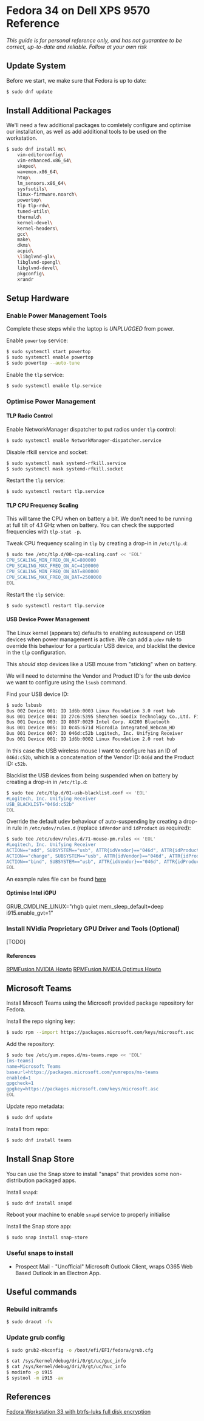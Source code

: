 # Fedora 34 on Dell XPS 9570 Reference

*This guide is for personal reference only, and has not guarantee to be correct, up-to-date and reliable. Follow at your own risk*

## Update System

Before we start, we make sure that Fedora is up to date:

```bash
$ sudo dnf update
```

## Install Additional Packages

We'll need a few additional packages to comletely configure and optimise our installation, as well as add additional tools to be used on the workstation.

```bash
$ sudo dnf install mc\
	vim-editorconfig\
	vim-enhanced.x86_64\
	skopeo\
	wavemon.x86_64\
	htop\
	lm_sensors.x86_64\
	sysfsutils\
	linux-firmware.noarch\
	powertop\
	tlp tlp-rdw\
	tuned-utils\
	thermald\
	kernel-devel\
	kernel-headers\
	gcc\
	make\
	dkms\
	acpid\
	\libglvnd-glx\
	libglvnd-opengl\
	libglvnd-devel\
	pkgconfig\
	xrandr

```

## Setup Hardware

### Enable Power Management Tools

Complete these steps while the laptop is *UNPLUGGED* from power.

Enable `powertop` service:

```bash
$ sudo systemctl start powertop
$ sudo systemctl enable powertop
$ sudo powertop --auto-tune
```

Enable the `tlp` service:

```bash
$ sudo systemctl enable tlp.service
```

### Optimise Power Management 

#### TLP Radio Control

Enable NetworkManager dispatcher to put radios under `tlp` control:

```bash
$ sudo systemctl enable NetworkManager-dispatcher.service
```

Disable rfkill service and socket:

```bash
$ sudo systemctl mask systemd-rfkill.service
$ sudo systemctl mask systemd-rfkill.socket 
```

Restart the `tlp` service:

```bash
$ sudo systemctl restart tlp.service
```

#### TLP CPU Frequency Scaling

This will tame the CPU when on battery a bit. We don't need to be running at
full tilt of 4.1 GHz when on battery.  You can check the supported frequencies
with `tlp-stat -p`.

Tweak CPU frequency scaling in `tlp` by creating a drop-in in `/etc/tlp.d`:

```bash
$ sudo tee /etc/tlp.d/00-cpu-scaling.conf << 'EOL'
CPU_SCALING_MIN_FREQ_ON_AC=800000
CPU_SCALING_MAX_FREQ_ON_AC=4100000
CPU_SCALING_MIN_FREQ_ON_BAT=800000
CPU_SCALING_MAX_FREQ_ON_BAT=2500000
EOL
```

Restart the `tlp` service:

```bash
$ sudo systemctl restart tlp.service
```

#### USB Device Power Management

The Linux kernel (appears to) defaults to enabling autosuspend on USB devices
when power management is active. We can add a `udev` rule to override this 
behaviour for a particular USB device, and blacklist the device in the `tlp` configuration.

This *should* stop devices like a USB mouse from "sticking" when on battery.

We will need to determine the Vendor and Product ID's for the usb device we
want to configure using the `lsusb` command.  

Find your USB device ID:

```bash
$ sudo lsbusb
Bus 002 Device 001: ID 1d6b:0003 Linux Foundation 3.0 root hub
Bus 001 Device 004: ID 27c6:5395 Shenzhen Goodix Technology Co.,Ltd. Fingerprint Reader
Bus 001 Device 003: ID 8087:0029 Intel Corp. AX200 Bluetooth
Bus 001 Device 005: ID 0c45:671d Microdia Integrated_Webcam_HD
Bus 001 Device 007: ID 046d:c52b Logitech, Inc. Unifying Receiver
Bus 001 Device 001: ID 1d6b:0002 Linux Foundation 2.0 root hub
```

In this case the USB wireless mouse I want to configure has an ID of
`046d:c52b`, which is a concatenation of the Vendor ID: `046d` and the Product
ID: `c52b`.

Blacklist the USB devices from being suspended when on battery by creating a
drop-in in `/etc/tlp.d`:

```bash
$ sudo tee /etc/tlp.d/01-usb-blacklist.conf << 'EOL'
#Logitech, Inc. Unifying Receiver
USB_BLACKLIST="046d:c52b"
EOL
```

Override the default udev behaviour of auto-suspending by creating a drop-in
rule in `/etc/udev/rules.d` (replace `idVendor` and `idProduct` as required):

```bash
$ sudo tee /etc/udev/rules.d/71-mouse-pm.rules << 'EOL'
#Logitech, Inc. Unifying Receiver
ACTION=="add", SUBSYSTEM=="usb", ATTR{idVendor}=="046d", ATTR{idProduct}=="c52b", TEST=="power/control", ATTR{power/control}="on"
ACTION=="change", SUBSYSTEM=="usb", ATTR{idVendor}=="046d", ATTR{idProduct}=="c52b", TEST=="power/control", ATTR{power/control}="on"
ACTION=="bind", SUBSYSTEM=="usb", ATTR{idVendor}=="046d", ATTR{idProduct}=="c52b", TEST=="power/control", ATTR{power/control}="on"
EOL
```

An example rules file can be found [here](etc/udev/rules.d/71-logitech-mouse-pm.rules)

#### Optimise Intel iGPU

GRUB_CMDLINE_LINUX="rhgb quiet mem_sleep_default=deep i915.enable_gvt=1"

### Install NVidia Proprietary GPU Driver and Tools (Optional)

[TODO]

#### References

[RPMFusion NVIDIA Howto](https://rpmfusion.org/Howto/NVIDIA)
[RPMFusion NVIDIA Optimus Howto](https://rpmfusion.org/Howto/Optimus)

## Microsoft Teams

Install Mirosoft Teams using the Microsoft provided package repository for Fedora.

Install the repo signing key:

```bash
$ sudo rpm --import https://packages.microsoft.com/keys/microsoft.asc
```

Add the repository:

```bash
$ sudo tee /etc/yum.repos.d/ms-teams.repo << 'EOL'
[ms-teams]
name=Microsoft Teams
baseurl=https://packages.microsoft.com/yumrepos/ms-teams
enabled=1
gpgcheck=1
gpgkey=https://packages.microsoft.com/keys/microsoft.asc
EOL
```

Update repo metadata:

```bash
$ sudo dnf update
```

Install from repo:

```bash
$ sudo dnf install teams
```

## Install Snap Store

You can use the Snap store to install "snaps" that provides some non-distribution packaged apps.

Install `snapd`:

```bash
$ sudo dnf install snapd
```

Reboot your machine to enable `snapd` service to properly initialise

Install the Snap store app:

```bash
$ sudo snap install snap-store
```

### Useful snaps to install

- Prospect Mail - "Unofficial" Microsoft Outlook Client, wraps O365 Web Based Outlook in an Electron App.



## Useful commands

### Rebuild initramfs

```bash
$ sudo dracut -fv
```

### Update grub config

```bash
$ sudo grub2-mkconfig -o /boot/efi/EFI/fedora/grub.cfg
```

```bash
$ cat /sys/kernel/debug/dri/0/gt/uc/guc_info
$ cat /sys/kernel/debug/dri/0/gt/uc/huc_info
$ modinfo -p i915
$ systool -m i915 -av
```

## References

[Fedora Workstation 33 with btrfs-luks full disk encryption](https://mutschler.eu/linux/install-guides/fedora-btrfs/)
